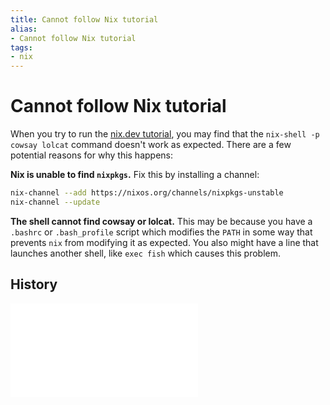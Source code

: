 ```yaml
---
title: Cannot follow Nix tutorial
alias:
- Cannot follow Nix tutorial
tags:
- nix
---
```


# Cannot follow Nix tutorial

When you try to run the [nix.dev tutorial](https://nix.dev/tutorials/first-steps/ad-hoc-shell-environments), you may find that the `nix-shell -p cowsay lolcat` command doesn't work as expected. There are a few potential reasons for why this happens:

**Nix is unable to find `nixpkgs`.** Fix this by installing a channel:

```sh
nix-channel --add https://nixos.org/channels/nixpkgs-unstable
nix-channel --update
```

**The shell cannot find cowsay or lolcat.** This may be because you have a `.bashrc` or `.bash_profile` script which modifies the `PATH` in some way that prevents `nix` from modifying it as expected. You also might have a line that launches another shell, like `exec fish` which causes this problem.

## History

![20240812_075541](../entries/20240812_075541.md)
